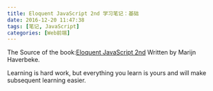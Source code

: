 ```yaml
---
title: Eloquent JavaScript 2nd 学习笔记：基础
date: 2016-12-20 11:47:38
tags: [笔记, JavaScript]
categories: [Web前端]
---
```

The Source of the book:[Eloquent JavaScript 2nd](http://eloquentjavascript.net/)
Written by Marijn Haverbeke.

Learning is hard work, but everything you learn is yours and will make subsequent learning easier.
